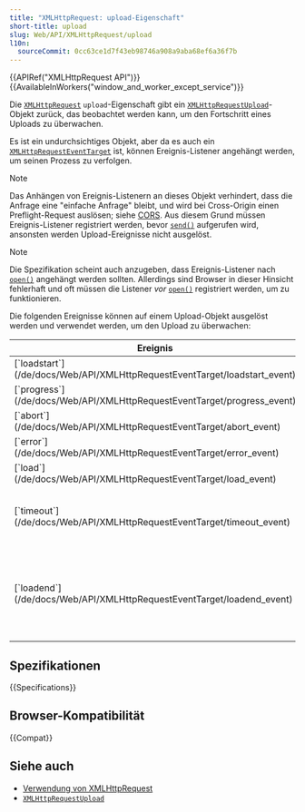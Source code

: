 ```yaml
---
title: "XMLHttpRequest: upload-Eigenschaft"
short-title: upload
slug: Web/API/XMLHttpRequest/upload
l10n:
  sourceCommit: 0cc63ce1d7f43eb98746a908a9aba68ef6a36f7b
---
```


{{APIRef("XMLHttpRequest API")}} {{AvailableInWorkers("window_and_worker_except_service")}}

Die [`XMLHttpRequest`](/de/docs/Web/API/XMLHttpRequest) `upload`-Eigenschaft gibt ein [`XMLHttpRequestUpload`](/de/docs/Web/API/XMLHttpRequestUpload)-Objekt zurück, das beobachtet werden kann, um den Fortschritt eines Uploads zu überwachen.

Es ist ein undurchsichtiges Objekt, aber da es auch ein [`XMLHttpRequestEventTarget`](/de/docs/Web/API/XMLHttpRequestEventTarget) ist, können Ereignis-Listener angehängt werden, um seinen Prozess zu verfolgen.

> [!NOTE]
> Das Anhängen von Ereignis-Listenern an dieses Objekt verhindert, dass die Anfrage eine "einfache Anfrage" bleibt, und wird bei Cross-Origin einen Preflight-Request auslösen; siehe [CORS](/de/docs/Web/HTTP/Guides/CORS). Aus diesem Grund müssen Ereignis-Listener registriert werden, bevor [`send()`](/de/docs/Web/API/XMLHttpRequest/send) aufgerufen wird, ansonsten werden Upload-Ereignisse nicht ausgelöst.

> [!NOTE]
> Die Spezifikation scheint auch anzugeben, dass Ereignis-Listener nach [`open()`](/de/docs/Web/API/XMLHttpRequest/open) angehängt werden sollten. Allerdings sind Browser in dieser Hinsicht fehlerhaft und oft müssen die Listener _vor_ [`open()`](/de/docs/Web/API/XMLHttpRequest/open) registriert werden, um zu funktionieren.

Die folgenden Ereignisse können auf einem Upload-Objekt ausgelöst werden und verwendet werden, um den Upload zu überwachen:

<table class="no-markdown">
  <thead>
    <tr>
      <th>Ereignis</th>
      <th>Beschreibung</th>
    </tr>
  </thead>
  <tbody>
    <tr>
      <td>[`loadstart`](/de/docs/Web/API/XMLHttpRequestEventTarget/loadstart_event)</td>
      <td>Der Upload hat begonnen.</td>
    </tr>
    <tr>
      <td>[`progress`](/de/docs/Web/API/XMLHttpRequestEventTarget/progress_event)</td>
      <td>
        Wird regelmäßig geliefert, um den bisher fortgeschrittenen Fortschritt anzuzeigen.
      </td>
    </tr>
    <tr>
      <td>[`abort`](/de/docs/Web/API/XMLHttpRequestEventTarget/abort_event)</td>
      <td>Der Upload-Vorgang wurde abgebrochen.</td>
    </tr>
    <tr>
      <td>[`error`](/de/docs/Web/API/XMLHttpRequestEventTarget/error_event)</td>
      <td>Der Upload ist aufgrund eines Fehlers fehlgeschlagen.</td>
    </tr>
    <tr>
      <td>[`load`](/de/docs/Web/API/XMLHttpRequestEventTarget/load_event)</td>
      <td>Der Upload wurde erfolgreich abgeschlossen.</td>
    </tr>
    <tr>
      <td>[`timeout`](/de/docs/Web/API/XMLHttpRequestEventTarget/timeout_event)</td>
      <td>
        Der Upload ist abgelaufen, weil innerhalb des durch
        [`XMLHttpRequest.timeout`](/de/docs/Web/API/XMLHttpRequest/timeout)
        festgelegten Zeitintervalls keine Antwort eingegangen ist.
      </td>
    </tr>
    <tr>
      <td>[`loadend`](/de/docs/Web/API/XMLHttpRequestEventTarget/loadend_event)</td>
      <td>
        Der Upload ist beendet. Dieses Ereignis unterscheidet nicht zwischen
        Erfolg oder Fehlschlag und wird am Ende des Uploads gesendet, unabhängig
        vom Ergebnis. Vor diesem Ereignis wurde bereits eines der Ereignisse
        <code>load</code>, <code>error</code>, <code>abort</code> oder
        <code>timeout</code> geliefert, um anzugeben, warum der Upload
        beendet wurde.
      </td>
    </tr>
  </tbody>
</table>

## Spezifikationen

{{Specifications}}

## Browser-Kompatibilität

{{Compat}}

## Siehe auch

- [Verwendung von XMLHttpRequest](/de/docs/Web/API/XMLHttpRequest_API/Using_XMLHttpRequest)
- [`XMLHttpRequestUpload`](/de/docs/Web/API/XMLHttpRequestUpload)
